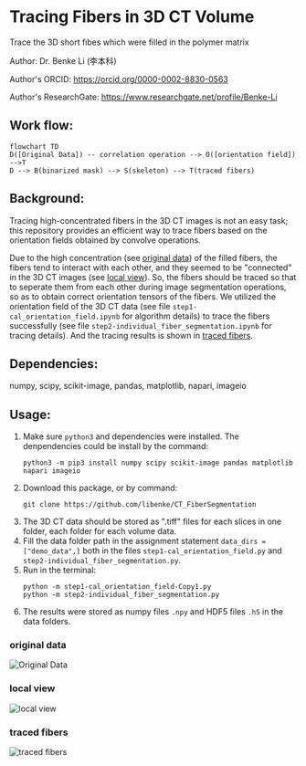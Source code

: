 # Tracing Fibers in 3D CT Volume
Trace the 3D short fibes which were filled in the polymer matrix

Author: Dr. Benke Li (李本科)

Author's ORCID: https://orcid.org/0000-0002-8830-0563

Author's ResearchGate: https://www.researchgate.net/profile/Benke-Li

## Work flow:
```mermaid
flowchart TD
D([Original Data]) -- correlation operation --> O([orientation field]) -->T
D --> B(binarized mask) --> S(skeleton) --> T(traced fibers)
```
## Background:
Tracing high-concentrated fibers in the 3D CT images is not an easy task; this repository provides an efficient way to trace fibers based on the orientation fields obtained by convolve operations.
<!-- toc -->

Due to the high concentration (see [original data](#origin-data)) of the filled fibers, the fibers tend to interact with each other, and they seemed to be "connected" in the 3D CT images (see [local view](#local-view)). So, the fibers should be traced so that to seperate them from each other during image segmentation operations, so as to obtain correct orientation tensors of the fibers. We utilized the orientation field of the 3D CT data (see file `step1-cal_orientation_field.ipynb` for algorithm details) to trace the fibers successfully (see file `step2-individual_fiber_segmentation.ipynb` for tracing details). And the tracing results is shown in [traced fibers](#traced-fibers).

## Dependencies: 
numpy, scipy, scikit-image, pandas, matplotlib, napari, imageio

## Usage: 
1. Make sure `python3` and dependencies were installed. The denpendencies could be install by the command:
   ```
   python3 -m pip3 install numpy scipy scikit-image pandas matplotlib napari imageio
   ```
2. Download this package, or by command:
   ```
   git clone https://github.com/libenke/CT_FiberSegmentation
   ```
3. The 3D CT data should be stored as ".tiff" files for each slices in one folder, each folder for each volume data.
4. Fill the data folder path in the assignment statement `data_dirs = ["demo_data",]` both in the files `step1-cal_orientation_field.py` and `step2-individual_fiber_segmentation.py`.
5. Run in the terminal:
   ```
   python -m step1-cal_orientation_field-Copy1.py
   python -m step2-individual_fiber_segmentation.py
   ```   
6. The results were stored as numpy files `.npy` and HDF5 files `.h5` in the data folders.
<!-- tocstop -->
### original data
![Original Data](./demo_data/origin_data.png)
### local view
![local view](./demo_data/local_view.png)
### traced fibers
![traced fibers](./demo_data/final_lines.png)
